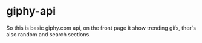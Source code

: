 # giphy-api
So this is basic giphy.com api, on the front page it show trending gifs, ther's also random and search sections. 
